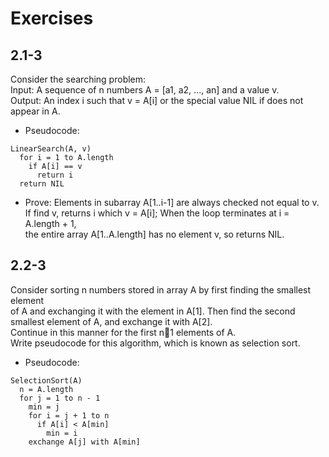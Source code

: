 # Exercises

## 2.1-3

Consider the searching problem: \
Input: A sequence of n numbers A = [a1, a2, ..., an] and a value v. \
Output: An index i such that v = A[i] or the special value NIL if does not
appear in A.

- Pseudocode:
```
LinearSearch(A, v)
  for i = 1 to A.length
    if A[i] == v
      return i
  return NIL
  ```

- Prove:
Elements in subarray A[1..i-1] are always checked not equal to v. \
If find v, returns i which v = A[i]; When the loop terminates at i = A.length + 1, \
the entire array A[1..A.length] has no element v, so returns NIL.


## 2.2-3

Consider sorting n numbers stored in array A by first finding the smallest element \
of A and exchanging it with the element in A[1]. Then find the second smallest
element of A, and exchange it with A[2]. \
Continue in this manner for the first n1
elements of A. \
Write pseudocode for this algorithm, which is known as selection
sort.

- Pseudocode:
```
SelectionSort(A)
  n = A.length
  for j = 1 to n - 1
    min = j
    for i = j + 1 to n
      if A[i] < A[min]
        min = i
    exchange A[j] with A[min]
```